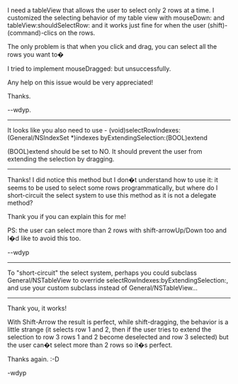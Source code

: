 I need a tableView that allows the user to select only 2 rows at a time.
I customized the selecting behavior of my table view with mouseDown: and tableView:shouldSelectRow: and it works just fine for when the user (shift)-(command)-clics on the rows.

The only problem is that when you click and drag, you can select all the rows you want to�

I tried to implement mouseDragged: but unsuccessfully.

Any help on this issue would be very appreciated!

Thanks.

--wdyp.

----

It looks like you also need to use     - (void)selectRowIndexes:(General/NSIndexSet *)indexes byExtendingSelection:(BOOL)extend

(BOOL)extend should be set to NO. It should prevent the user from extending the selection by dragging.

----

Thanks! I did notice this method but I don�t understand how to use it: it seems to be used to select some rows programmatically, but where do I short-circuit the select system to use this method as it is not a delegate method?

Thank you if you can explain this for me!

PS: the user can select more than 2 rows with shift-arrowUp/Down too and I�d like to avoid this too.

--wdyp

----

To "short-circuit" the select system, perhaps you could subclass General/NSTableView to override     selectRowIndexes:byExtendingSelection:, and use your custom subclass instead of General/NSTableView...

----

Thank you, it works!

With Shift-Arrow the result is perfect, while shift-dragging, the behavior is a little strange (it selects row 1 and 2, then if the user tries to extend the selection to row 3 rows 1 and 2 become deselected and row 3 selected) but the user can�t select more than 2 rows so it�s perfect.

Thanks again. :-D

-wdyp